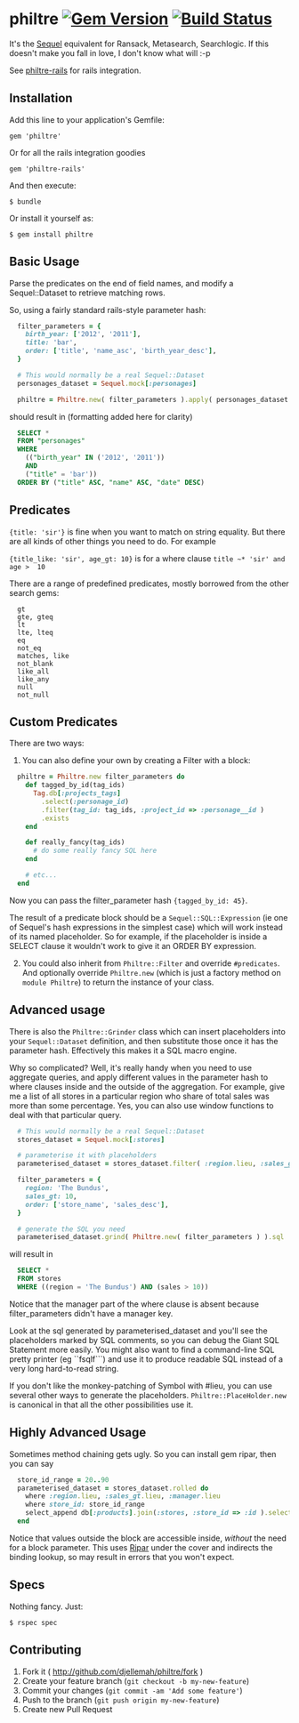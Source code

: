 # philtre [![Gem Version](https://badge.fury.io/rb/philtre.svg)](http://badge.fury.io/rb/philtre) [![Build Status](https://travis-ci.org/djellemah/philtre.svg?branch=master)](https://travis-ci.org/djellemah/philtre)

It's the [Sequel](http://sequel.jeremyevans.net) equivalent for Ransack, Metasearch, Searchlogic. If
this doesn't make you fall in love, I don't know what will :-p

See [philtre-rails](http://github.com/djellemah/philtre-rails) for rails integration.

## Installation

Add this line to your application's Gemfile:

    gem 'philtre'

Or for all the rails integration goodies

    gem 'philtre-rails'

And then execute:

    $ bundle

Or install it yourself as:

    $ gem install philtre

## Basic Usage

Parse the predicates on the end of field names, and modify a Sequel::Dataset
to retrieve matching rows.

So, using a fairly standard rails-style parameter hash:

``` ruby
  filter_parameters = {
    birth_year: ['2012', '2011'],
    title: 'bar',
    order: ['title', 'name_asc', 'birth_year_desc'],
  }

  # This would normally be a real Sequel::Dataset
  personages_dataset = Sequel.mock[:personages]

  philtre = Philtre.new( filter_parameters ).apply( personages_dataset ).sql
```

should result in (formatting added here for clarity)

``` SQL
  SELECT *
  FROM "personages"
  WHERE
    (("birth_year" IN ('2012', '2011'))
    AND
    ("title" = 'bar'))
  ORDER BY ("title" ASC, "name" ASC, "date" DESC)
```

## Predicates

```{title: 'sir'}``` is fine when you want to match on string equality. But
there are all kinds of other things you need to do. For example

```{title_like: 'sir', age_gt: 10}``` is for a where clause ```title ~* 'sir' and age >  10```

There are a range of predefined predicates, mostly borrowed from the other search gems:

```
  gt
  gte, gteq
  lt
  lte, lteq
  eq
  not_eq
  matches, like
  not_blank
  like_all
  like_any
  null
  not_null
```

## Custom Predicates

There are two ways:

1) You can also define your own by creating a Filter with a block:

``` ruby
  philtre = Philtre.new filter_parameters do
    def tagged_by_id(tag_ids)
      Tag.db[:projects_tags]
        .select(:personage_id)
        .filter(tag_id: tag_ids, :project_id => :personage__id )
        .exists
    end

    def really_fancy(tag_ids)
      # do some really fancy SQL here
    end

    # etc...
  end
```

Now you can pass the filter_parameter hash ```{tagged_by_id: 45}```.

The result of a predicate block should be a ```Sequel::SQL::Expression``` (ie
one of Sequel's hash expressions in the simplest case) which will work instead
of its named placeholder. So for example, if the placeholder is inside a SELECT
clause it wouldn't work to give it an ORDER BY expression.

2) You could also inherit from ```Philtre::Filter``` and override
```#predicates```. And optionally override ```Philtre.new``` (which is just a
factory method on ```module Philtre```) to return the instance of your class.

## Advanced usage

There is also the ```Philtre::Grinder``` class which can insert placeholders into
your ```Sequel::Dataset``` definition, and then substitute those once it has the
parameter hash. Effectively this makes it a SQL macro engine.

Why so complicated? Well, it's really handy when you need to use aggregate
queries, and apply different values in the parameter hash to where clauses
inside and the outside of the aggregation. For example, give me a list of all
stores in a particular region who share of total sales was more than some
percentage. Yes, you can also use window functions to deal with that
particular query.

``` ruby
  # This would normally be a real Sequel::Dataset
  stores_dataset = Sequel.mock[:stores]

  # parameterise it with placeholders
  parameterised_dataset = stores_dataset.filter( :region.lieu, :sales_gt.lieu, :manager.lieu )

  filter_parameters = {
    region: 'The Bundus',
    sales_gt: 10,
    order: ['store_name', 'sales_desc'],
  }

  # generate the SQL you need
  parameterised_dataset.grind( Philtre.new( filter_parameters ) ).sql
```

will result in

``` SQL
  SELECT *
  FROM stores
  WHERE ((region = 'The Bundus') AND (sales > 10))
```

Notice that the manager part of the where clause is absent because
filter_parameters didn't have a manager key.

Look at the sql generated by parameterised_dataset and you'll see the placeholders
marked by SQL comments, so you can debug the Giant SQL Statement more easily. You
might also want to find a command-line SQL pretty printer (eg ``fsqlf```) and use it to produce
readable SQL instead of a very long hard-to-read string.

If you don't like the monkey-patching of Symbol with #lieu, you can use
several other ways to generate the placeholders. ```Philtre::PlaceHolder.new```
is canonical in that all the other possibilities use it.

## Highly Advanced Usage

Sometimes method chaining gets ugly. So you can install gem ripar, then you can say

``` ruby
  store_id_range = 20..90
  parameterised_dataset = stores_dataset.rolled do
    where :region.lieu, :sales_gt.lieu, :manager.lieu
    where store_id: store_id_range
    select_append db[:products].join(:stores, :store_id => :id ).select(:product_name)
  end
```

Notice that values outside the block are accessible inside, _without_ the need
for a block parameter. This uses [Ripar](https://github.com/djellemah/ripar/)
under the cover and indirects the binding lookup, so may result in errors that
you won't expect.

## Specs

Nothing fancy. Just:

    $ rspec spec

## Contributing

1. Fork it ( http://github.com/djellemah/philtre/fork )
2. Create your feature branch (`git checkout -b my-new-feature`)
3. Commit your changes (`git commit -am 'Add some feature'`)
4. Push to the branch (`git push origin my-new-feature`)
5. Create new Pull Request
